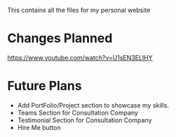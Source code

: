 This contains all the files for my personal website

# Changes Planned
https://www.youtube.com/watch?v=U1sEN3ELIHY

# Future Plans
- Add PortFolio/Project section to showcase my skills.
- Teams Section for Consultation Company
- Testimonial Section for Consultation Company
- Hire Me button
